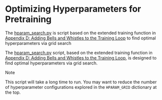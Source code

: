 # Optimizing Hyperparameters for Pretraining

The [hparam_search.py](hparam_search.py) is script based on the extended training function in [
Appendix D: Adding Bells and Whistles to the Training Loop](../appendix-D/01_main-chapter-code/appendix-D.ipynb) to find optimal hyperparameters via grid search 

The [hparam_search.py](hparam_search.py) script, based on the extended training function in [Appendix D: Adding Bells and Whistles to the Training Loop](../../appendix-D/01_main-chapter-code/appendix-D.ipynb), is designed to find optimal hyperparameters via grid search.

>[!NOTE]
This script will take a long time to run. You may want to reduce the number of hyperparameter configurations explored in the `HPARAM_GRID` dictionary at the top.